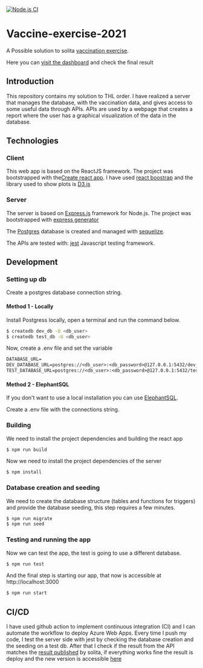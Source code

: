 [![Node.js CI](https://github.com/diprimagiorgio/vaccine-exercise-2021/actions/workflows/node.js.yml/badge.svg)](https://github.com/diprimagiorgio/vaccine-exercise-2021/actions/workflows/node.js.yml)

# Vaccine-exercise-2021

A Possible solution to solita [vaccination exercise](https://github.com/solita/vaccine-exercise-2021).

Here you can [visit the dashboard](https://vaccine-solita.azurewebsites.net/) and check the final result

## Introduction

This repository contains my solution to THL order. I have realized a server that manages the database, with the vaccination data, and gives access to some useful data through APIs. APIs are used by a webpage that creates a report where the user has a graphical visualization of the data in the database.


## Technologies

### Client
This web app is based on the ReactJS framework. The project was bootstrapped with the[Create react app](https://github.com/facebook/create-react-app).
I have used [react boostrap](https://react-bootstrap.github.io/) and the library used to show plots is [D3.js](https://d3js.org/)

### Server
The server is based on [Express.js](https://expressjs.com/) framework for Node.js. The project was bootstrapped with [express generator](https://expressjs.com/en/starter/generator.html)

The [Postgres](https://www.postgresql.org/) database is created and managed with [sequelize](https://sequelize.org/). 

The APIs are tested with:  [jest](https://jestjs.io/) Javascript testing framework.

## Development

### Setting up db
Create a postgres database connection string.

#### Method 1 - Locally
Install Postgress locally, open a terminal and run the command below.
```bash
$ createdb dev_db -U <db_user>
$ createdb test_db -U <db_user>
```
Now, create a .env file and set the variable
```diff
DATABASE_URL=
DEV_DATABASE_URL=postgres://<db_user>:<db_password>@127.0.0.1:5432/dev_db
TEST_DATABASE_URL=postgres://<db_user>:<db_password>@127.0.0.1:5432/test_db
```

#### Method 2 - ElephantSQL

If you don't want to use a local installation you can use [ElephantSQL](https://www.elephantsql.com/).

Create a .env file with the connections string.

### Building

We need to install the project dependencies and building the react app
```bash
$ npm run build
```
Now we need to install the project dependencies of the server
```bash
$ npm install
```

### Database creation and seeding

We need to create the database structure (tables and functions for triggers) and provide the database seeding, this step requires a few minutes.
```bash
$ npm run migrate
$ npm run seed
```

### Testing and running the app
Now we can test the app, the test is going to use a different database.
```bash
$ npm run test
```
And the final step is starting our app, that now is accessible at http://localhost:3000
```bash
$ npm run start
```






## CI/CD

I have used github action to implement continuous integration (CI) and I can automate the workflow to deploy Azure Web Apps. Every time I push my code, I test the server side with jest by checking the database creation and the seeding on a test db. After that I check if the result from the API matches the [result published](https://github.com/solita/vaccine-exercise-2021#some-numbers-to-help-you) by solita, if everything works fine the result is deploy and the new version is accessible [here](https://vaccine-solita.azurewebsites.net/)
